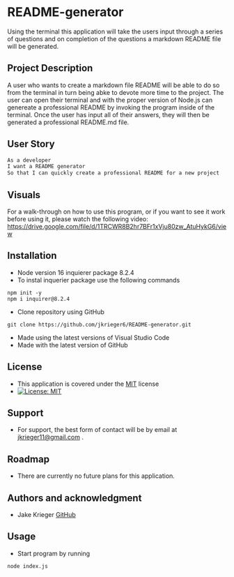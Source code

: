 # README-generator
Using the terminal this application will take the users input through a series of questions and on completion of the questions a markdown README file will be generated.

## Project Description
A user who wants to create a markdown file README will be able to do so from the terminal in turn being abke to devote more time to the project. The user can open their terminal and with the proper version of Node.js can genereate a professional README by invoking the program inside of the terminal. Once the user has input all of their answers, they will then be generated a professional README.md file.

## User Story
```md
As a developer
I want a README generator
So that I can quickly create a professional README for a new project
```
## Visuals
For a walk-through on how to use this program, or if you want to see it work before using it, please watch the following video:
https://drive.google.com/file/d/1TRCWR8B2hr7BFr1xVju80zw_AtuHykG6/view

## Installation
* Node version 16 inquierer package 8.2.4
* To instal inquerier package use the following commands 
```
npm init -y
npm i inquirer@8.2.4
```
* Clone repository using GitHub
``` 
git clone https://github.com/jkrieger6/README-generator.git 
```
* Made using the latest versions of Visual Studio Code
* Made with the latest version of GitHub

## License
* This application is covered under the [MIT](https://choosealicense.com/licenses/mit/) license
* [![License: MIT](https://img.shields.io/badge/License-MIT-yellow.svg)](https://opensource.org/licenses/MIT)

## Support
* For support, the best form of contact will be by email at jkrieger11@gmail.com .

## Roadmap
* There are currently no future plans for this application. 
## Authors and acknowledgment
* Jake Krieger
[GitHub](https://github.com/jkrieger6?tab=repositories "GitHub Repos")

## Usage
* Start program by running
```
node index.js
```

